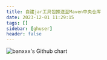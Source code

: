 ```yaml
---
title: 自建jar工具包推送至Maven中央仓库  
date: 2023-12-01 11:29:15  
tags: []
sidebar: [ghuser]
header: false
---
```



<img src="https://ghchart.rshah.org/banxxx" alt="banxxx's Github chart" />
